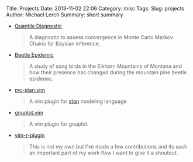 Title: Projects
Date: 2013-11-02 22:06
Category: misc
Tags: 
Slug: projects
Author: Michael Lerch
Summary: short summary
<!-- Status: hidden -->


- [Quantile Diagnostic]({filename}./projects/quantileconvergence.md)

    > A diagnostic to assess convergence in Monte Carlo Markov Chains for
    > Baysian inference.

- [Beetle Epidemic]({filename}./projects/beetle.md)

    > A study of song birds in the Elkhorn Mountains of Montana and how their
    > presence has changed during the mountain pine beetle epidemic.

- [mc-stan.vim]({filename}./projects/mc-stan.md)

    > A vim plugin for [stan](http://www.mc-stan.org) modeling language

- [gnuplot.vim]({filename}./projects/gnuplot-vim.md)

    > A vim plugin for gnuplot.

- [vim-r-plugin](http://www.github.com/jcfaria/vim-r-plugin)

    > This is not my own but I've made a few contributions and its such an
    > important part of my work flow I want to give it a shoutout.


